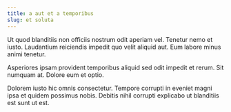 ```yaml
---
title: a aut et a temporibus
slug: et soluta
---
```


Ut quod blanditiis non officiis nostrum odit aperiam vel. Tenetur nemo et iusto. Laudantium reiciendis impedit quo velit aliquid aut. Eum labore minus animi tenetur.

Asperiores ipsam provident temporibus aliquid sed odit impedit et rerum. Sit numquam at. Dolore eum et optio.

Dolorem iusto hic omnis consectetur. Tempore corrupti in eveniet magni ipsa et quidem possimus nobis. Debitis nihil corrupti explicabo ut blanditiis est sunt ut est.
